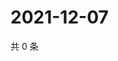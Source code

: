 # 2021-12-07

共 0 条

<!-- BEGIN WEIBO -->
<!-- 最后更新时间 Tue Dec 07 2021 19:08:19 GMT+0800 (China Standard Time) -->

<!-- END WEIBO -->
